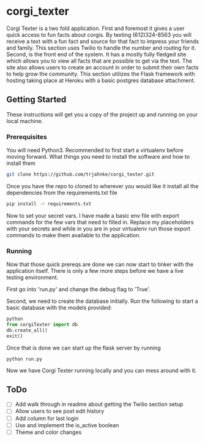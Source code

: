 # corgi_texter
Corgi Texter is a two fold application. First and foremost it gives a user quick access to fun facts about corgis. By texting (612)324-8563 you will receive a text with a fun fact and source for that fact to impress your friends and family. This section uses Twilio to handle the number and routing for it. Second, is the front end of the system. It has a mostly fully fledged site which allows you to view all facts that are possible to get via the text. The site also allows users to create an account in order to submit their own facts to help grow the community. This section utilizes the Flask framework with hosting taking place at Heroku with a basic postgres database attachment.

## Getting Started
These instructions will get you a copy of the project up and running on your local machine.

### Prerequisites
You will need Python3. Recommended to first start a virtualenv before moving forward.
What things you need to install the software and how to install them

```sh
git clone https://github.com/trjahnke/corgi_texter.git
```

Once you have the repo to cloned to wherever you would like it install all the dependencies from the requirements.txt file
```sh
pip install -r requirements.txt
```

Now to set your secret vars. I have made a basic env file with export commands for the few vars that need to filled in. Replace my placeholders with your secrets and while in you are in your virtualenv run those export commands to make them available to the application. 


### Running
Now that those quick prereqs are done we can now start to tinker with the application itself. There is only a few more steps before we have a live testing environment.

First go into 'run.py' and change the debug flag to 'True'. 

Second, we need to create the database initially. 
Run the following to start a basic database with the models provided:
```python
python
from corgiTexter import db
db.create_all()
exit()
```

Once that is done we can start up the flask server by running 
```
python run.py
```

Now we have Corgi Texter running locally and you can mess around with it.



## ToDo
- [ ] Add walk through in readme about getting the Twilio section setup
- [ ] Allow users to see post edit history
- [ ] Add column for last login
- [ ] Use and implement the is_active boolean
- [ ] Theme and color changes
